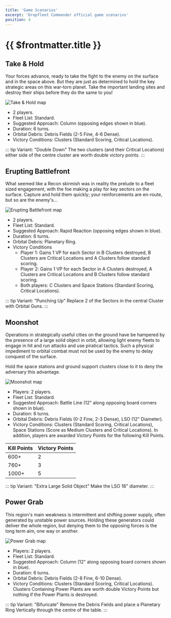 ```yaml
---
title: 'Game Scenarios'
excerpt: 'Dropfleet Commander official game scenarios'
position: 4
---
```


# {{ $frontmatter.title }}

## Take & Hold

Your forces advance, ready to take the fight to the enemy on the surface and in the space above. But they are just as determined to hold the key strategic areas on this war-torn planet. Take the important landing sites and destroy their ships before they do the same to you!

![Take & Hold map](/img/ui/400x400.svg "Take & Hold")

* 2 players.
* Fleet List: Standard.
* Suggested Approach: Column (opposing edges shown in blue).
* Duration: 6 turns.
* Orbital Debris: Debris Fields (2-5 Fine, 4-6 Dense).
* Victory Conditions: Clusters (Standard Scoring, Critical Locations).

::: tip Variant: "Double Down"
The two clusters (and their Critical Locations) either side of the centre cluster are worth double victory points.
:::

## Erupting Battlefront

What seemed like a Recon skirmish was in reality the prelude to a fleet sized
engagement, with the foe making a play for key sectors on the surface. Capture and hold them quickly; your reinforcements are en-route, but so are the enemy's...

![Erupting Battlefront map](/img/ui/400x400.svg "Erupting Battlefront")

* 2 players.
* Fleet List: Standard.
* Suggested Approach: Rapid Reaction (opposing edges shown in blue).
* Duration: 6 turns.
* Orbital Debris: Planetary Ring.
* Victory Conditions
  * Player 1: Gains 1 VP for each Sector in B Clusters destroyed, B Clusters are Critical Locations and A Clusters follow standard scoring.
  * Player 2: Gains 1 VP for each Sector in A Clusters destroyed, A Clusters are Critical Locations and B Clusters follow standard scoring.
  * Both players: C Clusters and Space Stations (Standard Scoring, Critical Locations).

::: tip Variant: "Punching Up"
Replace 2 of the Sectors in the central Cluster with Orbital Guns.
:::

## Moonshot

Operations in strategically useful cities on the ground have be hampered by the presence of a large solid object in orbit, allowing light enemy fleets to engage in hit and run attacks and use piratical tactics. Such a physical impediment to orbital combat must not be used by the enemy to delay conquest of the surface.

Hold the space stations and ground support clusters close to it to deny the adversary this advantage.

![Moonshot map](/img/ui/400x400.svg "Moonshot")

* Players: 2 players.
* Fleet List: Standard.
* Suggested Approach: Battle Line (12" along opposing board corners shown in blue).
* Duration: 6 turns.
* Orbital Debris: Debris Fields (0-2 Fine, 2-3 Dense), LSO (12" Diameter).
* Victory Conditions: Clusters (Standard Scoring, Critical Locations), Space Stations (Score as Medium Clusters and Critical Locations). In addition, players are awarded Victory Points for the following Kill Points.

<table>
  <thead>
    <tr>
      <th>Kill Points</th>
      <th>Victory Points</th>
    </tr>
  </thead>
  <tbody>
    <tr>
      <td>600+</td>
      <td>2</td>
    </tr>
    <tr>
      <td>760+</td>
      <td>3</td>
    </tr>
    <tr>
      <td>1000+</td>
      <td>5</td>
    </tr>
  </tbody>
</table>

::: tip Variant: "Extra Large Solid Object"
Make the LSO 18" diameter.
:::

## Power Grab

This region's main weakness is intermittent and shifting power supply, often generated by unstable power sources. Holding these generators could deliver the whole region, but denying them to the opposing forces is the long term aim, one way or another.

![Power Grab map](/img/ui/400x400.svg "Power Grab")

* Players: 2 players.
* Fleet List: Standard.
* Suggested Approach: Column (12" along opposing board corners shown in blue).
* Duration: 6 turns.
* Orbital Debris: Debris Fields (2-8 Fine, 6-10 Dense).
* Victory Conditions: Clusters (Standard Scoring, Critical Locations). Clusters Containing Power Plants are worth double Victory Points but nothing if the Power Plants is destroyed.

::: tip Variant: "Bifuricate"
Remove the Debris Fields and place a Planetary Ring Vertically through the centre of the table.
:::
